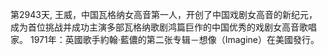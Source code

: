 第2943天, 王威，中国瓦格纳女高音第一人，开创了中国戏剧女高音的新纪元，成为首位挑战并成功主演多部瓦格纳歌剧鸿篇巨作的中国优秀的戏剧女高音歌唱家。
1971年：英國歌手約翰·藍儂的第二张专辑－想像（Imagine）在美國發行。